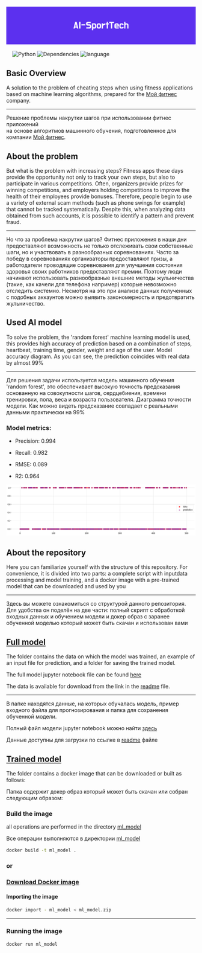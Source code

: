 <p align="center"><img src="https://github.com/StrangePineAplle/AI-SportTech/blob/main/media/AI-SportTech.png"></p>

&nbsp;&nbsp;&nbsp;
![Python](https://img.shields.io/badge/python-v3.6+-blue.svg)
![Dependencies](https://img.shields.io/badge/dependencies-up%20to%20date-brightgreen.svg)
![language](https://img.shields.io/badge/RU%2FENG-red)
## Basic Overview
A solution to the problem of cheating steps when using fitness applications\
based on machine learning algorithms, prepared for the [Мой фитнес](https://xn--e1afclhdzfq.xn--p1ai/) company.

---

Решение проблемы накрутки шагов при использовании фитнес приложений\
на основе алгоритмов машинного обучения, подготовленное для компании [Мой фитнес](https://xn--e1afclhdzfq.xn--p1ai/).

## About the problem
But what is the problem with increasing steps? Fitness apps these days provide the opportunity not only to track your own steps, but also to participate in various competitions. Often, organizers provide prizes for winning competitions, and employers holding competitions to improve the health of their employees provide bonuses. Therefore, people begin to use a variety of external scam methods (such as phone swings for example) that cannot be tracked systematically. Despite this, when analyzing data obtained from such accounts, it is possible to identify a pattern and prevent fraud.

---

Но что за проблема накрутки шагов? Фитнес приложения в наши дни предоставляют возможность не только отслеживать свои собственные шаги, но и участвовать в разнообразных соревнованиях. Часто за победу в соревнованиях организаторы предоставляют призы, а работодатели проводящие соревнования для улучшения состояния здоровья своих работников предоставляют премии. Поэтому люди начинают использовать разнообразные внешние методы жульничества (такие, как качели для телефона например) которые невозможно отследить системно. Несмотря на это при анализе данных полученных с подобных аккаунтов можно выявить закономерность и предотвратить жульничество.

## Used AI model
To solve the problem, the 'random forest' machine learning model is used, this provides high accuracy of prediction based on a combination of steps, heartbeat, training time, gender, weight and age of the user.
Model accuracy diagram. As you can see, the prediction coincides with real data by almost 99%

---

Для решения задачи используется модель машинного обучения 'random forest', это обеспечивает высокую точность предсказания основанную на совокупности шагов, сердцебиения, времени тренировки, пола, веса и возраста пользователя.
Диаграмма точности модели. Как можно видеть предсказание совпадает с реальными данными практически на 99%

### Model metrics:

- Precision: 0.994

- Recall: 0.982

- RMSE: 0.089

- R2: 0.964
<p align="center"><img src="https://github.com/StrangePineAplle/AI-SportTech/blob/main/media/perception.png"></p>

## About the repository

Here you can familiarize yourself with the structure of this repository. For convenience, it is divided into two parts: a complete script with inputdata processing and model training, and a docker image with a pre-trained model that can be downloaded and used by you

---

Здесь вы можете ознакомиться со структурой данного репозитория. Для удобства он поделён на две части: полный скрипт с обработкой входных данных и обучением модели и докер образ с заранее обученной моделью который может быть скачан и использован вами

## [Full model](https://github.com/StrangePineAplle/AI-SportTech/tree/main/fullModel)
The folder contains the data on which the model was trained, an example of an input file for prediction, and a folder for saving the trained model.

The full model jupyter notebook file can be found [here](https://github.com/StrangePineAplle/AI-SportTech/blob/main/fullModel/AI_SportTech.ipynb)

The data is available for download from the link in the [readme](https://github.com/StrangePineAplle/AI-SportTech/tree/main/fullModel/data)  file.

---

В папке находятся данные, на которых обучалась модель, пример входного файла для прогнозирования и папка для сохранения обученной модели.

Полный файл модели jupyter notebook можно найти [здесь](https://github.com/StrangePineAplle/AI-SportTech/blob/main/fullModel/AI_SportTech.ipynb)

Данные доступны для загрузки по ссылке в [readme](https://github.com/StrangePineAplle/AI-SportTech/tree/main/fullModel/data) файле

## [Trained model](https://github.com/StrangePineAplle/AI-SportTech/tree/main/trainedModel)

The folder contains a docker image that can be downloaded or built as follows:

Папка содержит докер образ который может быть скачан или собран следующим образом: 

### Build the image

all operations are performed in the directory [ml_model](https://github.com/StrangePineAplle/AI-SportTech/tree/main/trainedModel/ml_model)

Все операции выполняются в директории [ml_model](https://github.com/StrangePineAplle/AI-SportTech/tree/main/trainedModel/ml_model)

```bash
docker build -t ml_model .
```

### or

### [Download Docker image](https://drive.google.com/file/d/1xnDpu-xoy_WdXZaYBSTgaQYb5nNpwqIH/view?usp=sharing)

#### Importing the image

```bash
docker import - ml_model < ml_model.zip
```

---

### Running the image

```bash
docker run ml_model
```
